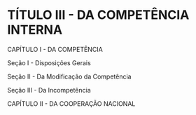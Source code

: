 # TÍTULO III - DA COMPETÊNCIA INTERNA

CAPÍTULO I - DA COMPETÊNCIA

Seção I - Disposições Gerais

Seção II - Da Modificação da Competência

Seção III - Da Incompetência

CAPÍTULO II - DA COOPERAÇÃO NACIONAL
